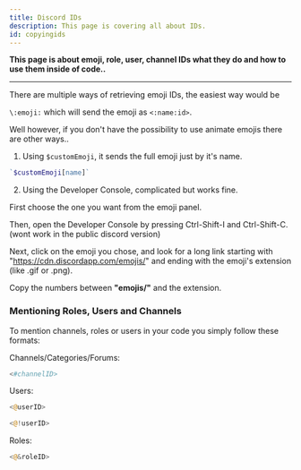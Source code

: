 ```yaml
---
title: Discord IDs
description: This page is covering all about IDs.
id: copyingids
---
```


**This page is about emoji, role, user, channel IDs what they do and how to use them inside of code..**

---

There are multiple ways of retrieving emoji IDs, the easiest way would be

`\:emoji:` which will send the emoji as `<:name:id>`.

Well however, if you don't have the possibility to use animate emojis there are other ways..

1. Using `$customEmoji`, it sends the full emoji just by it's name. 

```php
`$customEmoji[name]`
```

2. Using the Developer Console, complicated but works fine.

First choose the one you want from the emoji panel. 

Then, open the Developer Console by pressing Ctrl-Shift-I and Ctrl-Shift-C. (wont work in the public discord version) 

Next, click on the emoji you chose, and look for a long link starting with "https://cdn.discordapp.com/emojis/" and ending with the emoji's extension (like .gif or .png). 

Copy the numbers between **"emojis/"** and the extension.

### Mentioning Roles, Users and Channels

To mention channels, roles or users in your code you simply follow these formats:

Channels/Categories/Forums:
```php
<#channelID>
```

Users:
```php
<@userID> 
```

```php
<@!userID>
```

Roles: 
```php
<@&roleID>
```